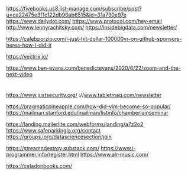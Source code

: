 

https://fivebooks.us8.list-manage.com/subscribe/post?u=ce22475e3f1c122db90ab6515&id=31a730e97e
https://www.dailydot.com/
https://www.protocol.com/hey-email
http://www.lennyrachitsky.com/
https://insidebigdata.com/newsletter/

https://calebporzio.com/i-just-hit-dollar-100000yr-on-github-sponsors-heres-how-i-did-it


https://vectrix.io/

https://www.ben-evans.com/benedictevans/2020/6/22/zoom-and-the-next-video

#
https://www.justsecurity.org/
 ://www.tabletmag.com/newsletter

https://pragmaticpineapple.com/how-did-vim-become-so-popular/
https://mailman.stanford.edu/mailman/listinfo/chamberlainseminar

https://landing.mailerlite.com/webforms/landing/a7z2o2
https://www.safeparkingla.org/contact
https://groups.io/g/datasciencesection/join

https://streamndestroy.substack.com/
https://www.i-programmer.info/register.html
https://www.alr-music.com/

https://celadonbooks.com/
